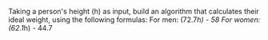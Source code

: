 Taking a person's height (h) as input, build an algorithm that calculates their ideal weight, using the following formulas:
For men: (72.7*h) - 58
For women: (62.1*h) - 44.7